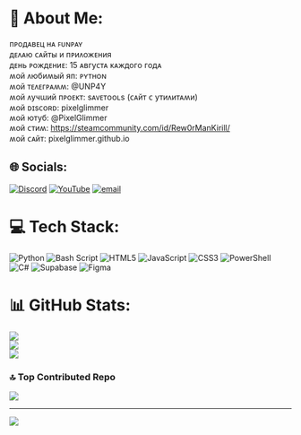 # 💫 About Me:
ᴨᴩодᴀʙᴇц нᴀ ꜰᴜɴᴘᴀʏ<br>дᴇᴧᴀю ᴄᴀйᴛы и ᴨᴩиᴧожᴇния<br>дᴇнь ᴩождᴇниᴇ: 15 ᴀʙᴦуᴄᴛᴀ ᴋᴀждоᴦо ᴦодᴀ<br>ʍой ᴧюбиʍый яᴨ: ᴘʏᴛʜᴏɴ<br>ʍой ᴛᴇᴧᴇᴦᴩᴀʍʍ: @UNP4Y<br>ʍой ᴧучɯий ᴨᴩоᴇᴋᴛ: sᴀᴠᴇᴛᴏᴏʟs (ᴄᴀйᴛ ᴄ уᴛиᴧиᴛᴀʍи)<br>ʍой ᴅɪsᴄᴏʀᴅ: pixelglimmer<br>ʍой юᴛуб: @PixelGlimmer<br>ʍой ᴄᴛиʍ: https://steamcommunity.com/id/Rew0rManKirill/<br>ʍой ᴄᴀйᴛ: pixelglimmer.github.io


## 🌐 Socials:
[![Discord](https://img.shields.io/badge/Discord-%237289DA.svg?logo=discord&logoColor=white)](https://discord.gg/Pixelglimmer) [![YouTube](https://img.shields.io/badge/YouTube-%23FF0000.svg?logo=YouTube&logoColor=white)](https://youtube.com/@pixelglimmer) [![email](https://img.shields.io/badge/Email-D14836?logo=gmail&logoColor=white)](mailto:teledetskiy.kirill@gmail.com ) 

# 💻 Tech Stack:
![Python](https://img.shields.io/badge/python-3670A0?style=for-the-badge&logo=python&logoColor=ffdd54) ![Bash Script](https://img.shields.io/badge/bash_script-%23121011.svg?style=for-the-badge&logo=gnu-bash&logoColor=white) ![HTML5](https://img.shields.io/badge/html5-%23E34F26.svg?style=for-the-badge&logo=html5&logoColor=white) ![JavaScript](https://img.shields.io/badge/javascript-%23323330.svg?style=for-the-badge&logo=javascript&logoColor=%23F7DF1E) ![CSS3](https://img.shields.io/badge/css3-%231572B6.svg?style=for-the-badge&logo=css3&logoColor=white) ![PowerShell](https://img.shields.io/badge/PowerShell-%235391FE.svg?style=for-the-badge&logo=powershell&logoColor=white) ![C#](https://img.shields.io/badge/c%23-%23239120.svg?style=for-the-badge&logo=csharp&logoColor=white) ![Supabase](https://img.shields.io/badge/Supabase-3ECF8E?style=for-the-badge&logo=supabase&logoColor=white) ![Figma](https://img.shields.io/badge/figma-%23F24E1E.svg?style=for-the-badge&logo=figma&logoColor=white)
# 📊 GitHub Stats:
![](https://github-readme-stats.vercel.app/api?username=PixelGlimmer&theme=dark&hide_border=false&include_all_commits=false&count_private=false)<br/>
![](https://nirzak-streak-stats.vercel.app/?user=PixelGlimmer&theme=dark&hide_border=false)<br/>
![](https://github-readme-stats.vercel.app/api/top-langs/?username=PixelGlimmer&theme=dark&hide_border=false&include_all_commits=false&count_private=false&layout=compact)

### 🔝 Top Contributed Repo
![](https://github-contributor-stats.vercel.app/api?username=PixelGlimmer&limit=5&theme=merko&combine_all_yearly_contributions=true)

---
[![](https://visitcount.itsvg.in/api?id=PixelGlimmer&icon=0&color=0)](https://visitcount.itsvg.in)

<!-- Proudly created with GPRM ( https://gprm.itsvg.in ) -->
